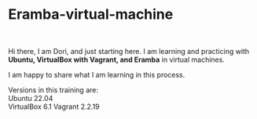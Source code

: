 <h1>Eramba-virtual-machine </h1><br>
<body> <p></p>Hi there, I am Dori, and just starting here. I am learning and practicing with <b>Ubuntu, VirtualBox with Vagrant, and Eramba</b> in virtual machines. </p>
<p>I am happy to share what I am learning in this process.</p>
<p>Versions in this training are: <br>
Ubuntu 22.04<br>
VirtualBox 6.1
Vagrant 2.2.19
</p>

</body>
